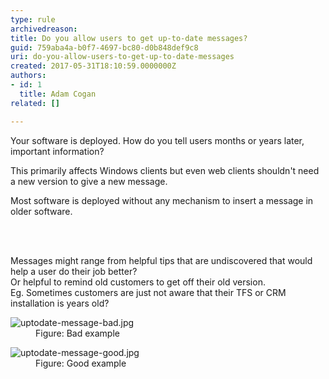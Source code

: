 ```yaml
---
type: rule
archivedreason: 
title: Do you allow users to get up-to-date messages?
guid: 759aba4a-b0f7-4697-bc80-d0b848def9c8
uri: do-you-allow-users-to-get-up-to-date-messages
created: 2017-05-31T18:10:59.0000000Z
authors:
- id: 1
  title: Adam Cogan
related: []

---
```



<p>Your software is deployed. How do you tell users months or years later, important information? <br></p><p>This primarily affects Windows clients but even web clients shouldn't need a new version to give a new message. <br></p><p>Most software is deployed without any mechanism to insert a message in older software.<br></p>
<br><excerpt class='endintro'></excerpt><br>
<p>​​Messages might range from helpful tips that are undiscovered that would help a user do their job better?<br>Or helpful to remind old customers to get off their old version.&#160;<br>Eg. Sometimes customers are just not aware that their TFS or CRM installation is years old?&#160;​<br></p><dl class="badImage"><dt>
      <img src="/PublishingImages/uptodate-message-bad.jpg" alt="uptodate-message-bad.jpg" />​<br></dt><dd>Figure&#58; Bad example</dd></dl><dl class="goodImage"><dt><img src="/PublishingImages/uptodate-message-good.jpg" alt="uptodate-message-good.jpg" /></dt><dd>Figure&#58; Good​ example</dd></dl>


